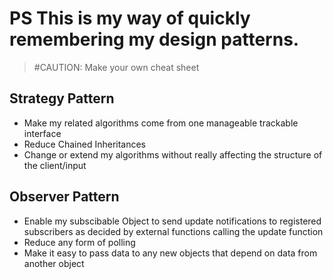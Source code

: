 # PS This is my way of quickly remembering my design patterns.

> #CAUTION: Make your own cheat sheet

## Strategy Pattern
+ Make my related algorithms come from one manageable trackable interface
+ Reduce Chained Inheritances
+ Change or extend my algorithms without really affecting the structure of the client/input
  
## Observer Pattern
+ Enable my subscibable Object to send update notifications to registered subscribers as decided by external functions calling the update function
+ Reduce any form of polling
+ Make it easy to pass data to any new objects that depend on data from another object
